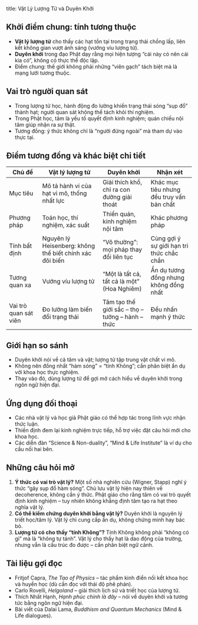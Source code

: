 title: Vật Lý Lượng Tử và Duyên Khởi

## Khởi điểm chung: tính tương thuộc

- **Vật lý lượng tử** cho thấy các hạt tồn tại trong trạng thái chồng lấp, liên kết không gian vượt ánh sáng (vướng víu lượng tử).
- **Duyên khởi** trong đạo Phật dạy rằng mọi hiện tượng “cái này có nên cái kia có”, không có thực thể độc lập.
- Điểm chung: thế giới không phải những “viên gạch” tách biệt mà là mạng lưới tương thuộc.

## Vai trò người quan sát

- Trong lượng tử học, hành động đo lường khiến trạng thái sóng “sụp đổ” thành hạt; người quan sát không thể tách khỏi thí nghiệm.
- Trong Phật học, tâm là yếu tố quyết định kinh nghiệm; quán chiếu nội tâm giúp nhận ra sự thật.
- Tương đồng: ý thức không chỉ là “người đứng ngoài” mà tham dự vào thực tại.

## Điểm tương đồng và khác biệt chi tiết

| Chủ đề                 | Vật lý lượng tử                                     | Duyên khởi                                              | Nhận xét |
|-----------------------|------------------------------------------------------|---------------------------------------------------------|----------|
| Mục tiêu              | Mô tả hành vi của hạt vi mô, thống nhất lực         | Giải thích khổ, chỉ ra con đường giải thoát            | Khác mục tiêu nhưng đều truy vấn bản chất |
| Phương pháp          | Toán học, thí nghiệm, xác suất                       | Thiền quán, kinh nghiệm nội tâm                         | Khác phương pháp |
| Tính bất định        | Nguyên lý Heisenberg: không thể biết chính xác đôi biến| “Vô thường”: mọi pháp thay đổi liên tục                | Cùng gợi ý sự giới hạn tri thức chắc chắn |
| Tương quan xa        | Vướng víu lượng tử                                   | “Một là tất cả, tất cả là một” (Hoa Nghiêm)            | Ẩn dụ tương đồng nhưng không đồng nhất |
| Vai trò quan sát viên| Đo lường làm biến đổi trạng thái                    | Tâm tạo thế giới sắc – thọ – tưởng – hành – thức       | Đều nhấn mạnh ý thức |

## Giới hạn so sánh

- Duyên khởi nói về cả tâm và vật; lượng tử tập trung vật chất vi mô.
- Không nên đồng nhất “hàm sóng” = “tính Không”; cần phân biệt ẩn dụ với khoa học thực nghiệm.
- Thay vào đó, dùng lượng tử để gợi mở cách hiểu về duyên khởi trong ngôn ngữ hiện đại.

## Ứng dụng đối thoại

- Các nhà vật lý và học giả Phật giáo có thể hợp tác trong lĩnh vực nhận thức luận.
- Thiền định đem lại kinh nghiệm trực tiếp, hỗ trợ việc đặt câu hỏi mới cho khoa học.
- Các diễn đàn “Science & Non-duality”, “Mind & Life Institute” là ví dụ cho cầu nối hai bên.

## Những câu hỏi mở

1. **Ý thức có vai trò vật lý?** Một số nhà nghiên cứu (Wigner, Stapp) nghĩ ý thức “gây sụp đổ hàm sóng”. Chủ lưu vật lý hiện nay thiên về decoherence, không cần ý thức. Phật giáo cho rằng tâm có vai trò quyết định kinh nghiệm – tuy nhiên không khẳng định tâm tạo ra hạt theo nghĩa vật lý.
2. **Có thể kiểm chứng duyên khởi bằng vật lý?** Duyên khởi là nguyên lý triết học/tâm lý. Vật lý chỉ cung cấp ẩn dụ, không chứng minh hay bác bỏ.
3. **Lượng tử có cho thấy “tính Không”?** Tính Không không phải “không có gì” mà là “không tự tánh”. Vật lý cho thấy hạt là dao động của trường, nhưng vẫn là cấu trúc đo được – cần phân biệt ngữ cảnh.

## Tài liệu gợi đọc

- Fritjof Capra, *The Tao of Physics* – tác phẩm kinh điển nối kết khoa học và huyền học (dù cần đọc với thái độ phê phán).
- Carlo Rovelli, *Helgoland* – giải thích lịch sử và triết học của lượng tử.
- Thích Nhất Hạnh, *Hạnh phúc chính là đây* – nói về duyên khởi và tương tức bằng ngôn ngữ hiện đại.
- Bài viết của Dalai Lama, *Buddhism and Quantum Mechanics* (Mind & Life dialogues).
